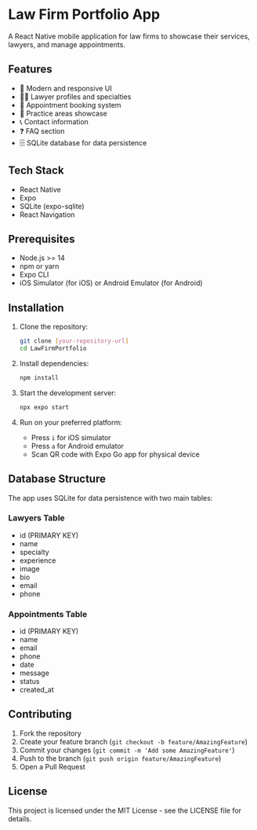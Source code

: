 # Law Firm Portfolio App

A React Native mobile application for law firms to showcase their services, lawyers, and manage appointments.

## Features

- 📱 Modern and responsive UI
- 👨‍⚖️ Lawyer profiles and specialties
- 📅 Appointment booking system
- 💼 Practice areas showcase
- 📞 Contact information
- ❓ FAQ section
- 🗄️ SQLite database for data persistence

## Tech Stack

- React Native
- Expo
- SQLite (expo-sqlite)
- React Navigation

## Prerequisites

- Node.js >= 14
- npm or yarn
- Expo CLI
- iOS Simulator (for iOS) or Android Emulator (for Android)

## Installation

1. Clone the repository:
   ```bash
   git clone [your-repository-url]
   cd LawFirmPortfolio
   ```

2. Install dependencies:
   ```bash
   npm install
   ```

3. Start the development server:
   ```bash
   npx expo start
   ```

4. Run on your preferred platform:
   - Press `i` for iOS simulator
   - Press `a` for Android emulator
   - Scan QR code with Expo Go app for physical device

## Database Structure

The app uses SQLite for data persistence with two main tables:

### Lawyers Table
- id (PRIMARY KEY)
- name
- specialty
- experience
- image
- bio
- email
- phone

### Appointments Table
- id (PRIMARY KEY)
- name
- email
- phone
- date
- message
- status
- created_at

## Contributing

1. Fork the repository
2. Create your feature branch (`git checkout -b feature/AmazingFeature`)
3. Commit your changes (`git commit -m 'Add some AmazingFeature'`)
4. Push to the branch (`git push origin feature/AmazingFeature`)
5. Open a Pull Request

## License

This project is licensed under the MIT License - see the LICENSE file for details. 